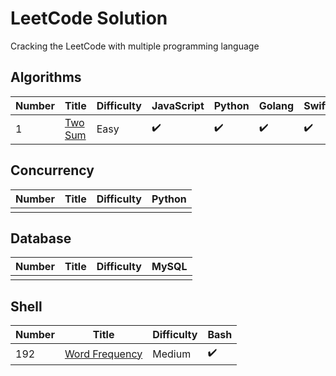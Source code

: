 # LeetCode Solution

Cracking the LeetCode with multiple programming language

## Algorithms

| Number | Title                                             | Difficulty | JavaScript         | Python             | Golang             | Swift              | Kotlin             |
| ------ | ------------------------------------------------- | ---------- | ------------------ | ------------------ | ------------------ | ------------------ | ------------------ |
| 1      | [Two Sum](https://leetcode.com/problems/two-sum/) | Easy       | :heavy_check_mark: | :heavy_check_mark: | :heavy_check_mark: | :heavy_check_mark: | :heavy_check_mark: |

## Concurrency

| Number | Title | Difficulty | Python |
| ------ | ----- | ---------- | ------ |
|        |       |            |        |

## Database

| Number | Title | Difficulty | MySQL |
| ------ | ----- | ---------- | ----- |
|        |       |            |       |

## Shell

| Number | Title                                                                       | Difficulty | Bash               |
| ------ | --------------------------------------------------------------------------- | ---------- | ------------------ |
| 192    | [Word Frequency](https://leetcode.com/problems/word-frequency/submissions/) | Medium     | :heavy_check_mark: |
